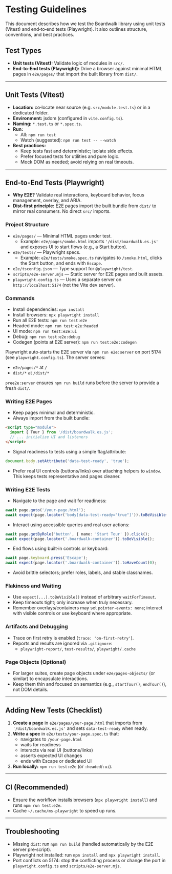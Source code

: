 # Testing Guidelines

This document describes how we test the Boardwalk library using unit tests (Vitest) and end‑to‑end tests (Playwright). It also outlines structure, conventions, and best practices.

## Test Types

- **Unit tests (Vitest):** Validate logic of modules in `src/`.
- **End‑to‑End tests (Playwright):** Drive a browser against minimal HTML pages in `e2e/pages/` that import the built library from `dist/`.

---

## Unit Tests (Vitest)

- **Location:** co‑locate near source (e.g. `src/module.test.ts`) or in a dedicated folder.
- **Environment:** jsdom (configured in `vite.config.ts`).
- **Naming:** `*.test.ts` or `*.spec.ts`.
- **Run:**
  - All: `npm run test`
  - Watch (suggested): `npm run test -- --watch`
- **Best practices:**
  - Keep tests fast and deterministic; isolate side effects.
  - Prefer focused tests for utilities and pure logic.
  - Mock DOM as needed; avoid relying on real timeouts.

---

## End‑to‑End Tests (Playwright)

- **Why E2E?** Validate real interactions, keyboard behavior, focus management, overlay, and ARIA.
- **Dist‑first principle:** E2E pages import the built bundle from `dist/` to mirror real consumers. No direct `src/` imports.

### Project Structure

- `e2e/pages/` — Minimal HTML pages under test.
  - Example: `e2e/pages/smoke.html` imports `'/dist/boardwalk.es.js'` and exposes UI to start flows (e.g., a Start button).
- `e2e/tests/` — Playwright specs.
  - Example: `e2e/tests/smoke.spec.ts` navigates to `/smoke.html`, clicks the Start button, and ends with `Escape`.
- `e2e/tsconfig.json` — Type support for `@playwright/test`.
- `scripts/e2e-server.mjs` — Static server for E2E pages and built assets.
- `playwright.config.ts` — Uses a separate server on `http://localhost:5174` (not the Vite dev server).

### Commands

- Install dependencies: `npm install`
- Install browsers: `npx playwright install`
- Run all E2E tests: `npm run test:e2e`
- Headed mode: `npm run test:e2e:headed`
- UI mode: `npm run test:e2e:ui`
- Debug: `npm run test:e2e:debug`
- Codegen (points at E2E server): `npm run test:e2e:codegen`

Playwright auto‑starts the E2E server via `npm run e2e:server` on port 5174 (see `playwright.config.ts`). The server serves:
- `e2e/pages/*` at `/`
- `dist/*` at `/dist/*`

`pree2e:server` ensures `npm run build` runs before the server to provide a fresh `dist/`.

### Writing E2E Pages

- Keep pages minimal and deterministic.
- Always import from the built bundle:

```html
<script type="module">
  import { Tour } from '/dist/boardwalk.es.js';
  // ... initialize UI and listeners
</script>
```

- Signal readiness to tests using a simple flag/attribute:

```js
document.body.setAttribute('data-test-ready', 'true');
```

- Prefer real UI controls (buttons/links) over attaching helpers to `window`. This keeps tests representative and pages cleaner.

### Writing E2E Tests

- Navigate to the page and wait for readiness:

```ts
await page.goto('/your-page.html');
await expect(page.locator('body[data-test-ready="true"]')).toBeVisible();
```

- Interact using accessible queries and real user actions:

```ts
await page.getByRole('button', { name: 'Start Tour' }).click();
await expect(page.locator('.boardwalk-container')).toBeVisible();
```

- End flows using built‑in controls or keyboard:

```ts
await page.keyboard.press('Escape');
await expect(page.locator('.boardwalk-container')).toHaveCount(0);
```

- Avoid brittle selectors; prefer roles, labels, and stable classnames.

### Flakiness and Waiting

- Use `expect(...).toBeVisible()` instead of arbitrary `waitForTimeout`.
- Keep timeouts tight; only increase when truly necessary.
- Remember overlays/containers may set `pointer-events: none`; interact with visible controls or use keyboard where appropriate.

### Artifacts and Debugging

- Trace on first retry is enabled (`trace: 'on-first-retry'`).
- Reports and results are ignored via `.gitignore`:
  - `playwright-report/`, `test-results/`, `playwright/.cache`

### Page Objects (Optional)

- For larger suites, create page objects under `e2e/pages-objects/` (or similar) to encapsulate interactions.
- Keep them thin and focused on semantics (e.g., `startTour()`, `endTour()`), not DOM details.

---

## Adding New Tests (Checklist)

1. **Create a page** in `e2e/pages/your-page.html` that imports from `'/dist/boardwalk.es.js'` and sets `data-test-ready` when ready.
2. **Write a spec** in `e2e/tests/your-page.spec.ts` that:
   - navigates to `/your-page.html`
   - waits for readiness
   - interacts via real UI (buttons/links)
   - asserts expected UI changes
   - ends with Escape or dedicated UI
3. **Run locally:** `npm run test:e2e` (or `:headed`/`:ui`).

---

## CI (Recommended)

- Ensure the workflow installs browsers (`npx playwright install`) and runs `npm run test:e2e`.
- Cache `~/.cache/ms-playwright` to speed up runs.

---

## Troubleshooting

- Missing `dist`: run `npm run build` (handled automatically by the E2E server pre‑script).
- Playwright not installed: run `npm install` and `npx playwright install`.
- Port conflicts on 5174: stop the conflicting process or change the port in `playwright.config.ts` and `scripts/e2e-server.mjs`.
